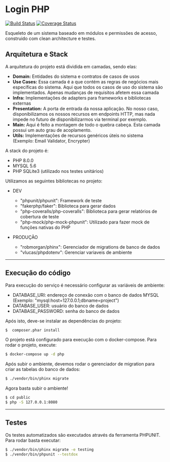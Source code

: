 # Login PHP

[![Build Status](https://travis-ci.com/tota1099/php-login.svg?branch=main)](https://travis-ci.com/tota1099/php-login)
[![Coverage Status](https://coveralls.io/repos/github/tota1099/php-login/badge.svg?branch=main)](https://coveralls.io/github/tota1099/php-login?branch=main)

Esqueleto de um sistema baseado em módulos e permissões de acesso, construido com clean architecture e testes.

## Arquitetura e Stack

A arquitetura do projeto está dividida em camadas, sendo elas: 

- **Domain:** Entidades do sistema e contratos de casos de usos
- **Use Cases:** Essa camada é a que contém as regras de negócios mais específicas do sistema. Aqui que todos os casos de uso do sistema são implementados. Apenas mudanças de requisitos afetem essa camada
- **Infra:** Implementações de adapters para frameworks e bibliotecas externas
- **Presentation:** A porta de entrada da nossa aplicação. No nosso caso, disponibilizamos os nossos recursos em endpoints HTTP, mas nada impede no futuro de disponibilizarmos via terminal por exemplo.
- **Main:** Aqui é feito a montagem de todo o quebra cabeça. Esta camada possui um auto grau de acoplamento.
- **Utils:** Implementações de recursos genéricos úteis no sistema (Exemplo: Email Validator, Encrypter)

A stack do projeto é:

- PHP 8.0.0
- MYSQL 5.6
- PHP SQLite3 (utilizado nos testes unitários)

Utilizamos as seguintes bibliotecas no projeto:

* DEV
  * "phpunit/phpunit": Framework de teste
  * "fakerphp/faker": Biblioteca para gerar dados
  * "php-coveralls/php-coveralls": Biblioteca para gerar relatórios de cobertura de teste
  * "php-mock/php-mock-phpunit": Utilizado para fazer mock de funções nativas do PHP

* PRODUÇÃO
  * "robmorgan/phinx": Gerenciador de migrations de banco de dados
  * "vlucas/phpdotenv": Gerenciar variaveis de ambiente
- - - -

## Execução do código

Para execução do serviço é necessário configurar as variáveis de ambiente:

* DATABASE_URI: endereço de conexão com o banco de dados MYSQL (Exemplo: "mysql:host=127.0.0.1;dbname=project")
* DATABASE_USER: usuário do banco de dados
* DATABASE_PASSWORD: senha do banco de dados 

Após isto, deve-se instalar as dependências do projeto:

```bash
$  composer.phar install
```

O projeto está configurado para execução com o docker-compose. Para rodar o projeto, execute:

```bash
$ docker-compose up -d php
```

Após subir o ambiente, devemos rodar o gerenciador de migration para criar as tabelas do banco de dados:

```bash
$ ./vendor/bin/phinx migrate
```

Agora basta subir o ambiente!

```bash
$ cd public
$ php -S 127.0.0.1:8080
```

- - - -
## Testes

Os testes automatizados são executados através da ferramenta PHPUNIT. Para rodar basta executar:

```bash
$ ./vendor/bin/phinx migrate -e testing
$ ./vendor/bin/phpunit --testdox
```
